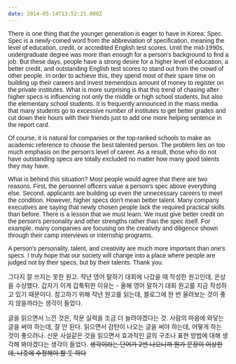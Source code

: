 ```yaml
---
date: 2014-05-14T13:52:21.000Z
---
```


<div style="font-family: Georgia, sans-serif;">
<p>There is one thing that the younger generation is eager to have in Korea: Spec. Spec is a newly-coined word from the abbreviation of specification, meaning the level of education, credit, or accredited English test scores. Until the mid-1990s, undergraduate degree was more than enough for a person's background to find a job. But these days, people have a strong desire for a higher level of education, a better credit, and outstanding English test scores to stand out from the crowd of other people. In order to achieve this, they spend most of their spare time on building up their careers and invest tremendous amount of money to register on the private institutes. What is more surprising is that this trend of chasing after higher specs is influencing not only the middle or high school students, but also the elementary school students. It is frequently announced in the mass media that many students go to excessive number of institutes to get better grades and cut down their hours with their friends just to add one more helping sentence in the report card.</p>
<p>Of course, it is natural for companies or the top-ranked schools to make an academic reference to choose the best talented person. The problem lies on too much emphasis on the person's level of career. As a result, those who do not have outstanding specs are totally excluded no matter how many good talents they may have.</p>
<p>What is behind this situation? Most people would agree that there are two reasons. First, the personnel officers value a person's spec above everything else. Second, applicants are building up even the unnecessary careers to meet the condition. However, higher specs don't mean better talent. Many company executives are saying that newly chosen people lack the required practical skills than before. There is a lesson that we must learn. We must give better credit on the person's personality and other strengths rather than the spec itself. For example, many companies are focusing on the creativity and diligence shown through their camp interviews or internship programs.</p>
<p>A person's personality, talent, and creativity are much more important than one's specs. I truly hope that our society will change into a place where people are judged not by their specs, but by their talents. Thank you.</p></div>
<p>그다지 잘 쓰지는 못한 원고. 작년 영어 말하기 대회에 나갔을 때 작성한 원고인데, 은상을 수상했다. 갑자기 이게 갑툭튀한 이유는 - 올해 영어 말하기 대회 원고를 지금 작성하고 있기 때문이다. 참고하기 위해 작년 원고를 읽는데, 블로그에 한 번 올려보는 것이 좋지 않을까라는 생각이 들었다.</p>
<p>글을 읽으면서 느낀 것은, 작문 실력을 조금 더 늘려야겠다는 것. 사람의 마음에 와닿는 글을 써야 하는데, 잘 안 된다. 읽으면서 감탄이 나오는 글을 써야 하는데, 어떻게 하는 것이 좋으려나. 신문 사설같은 것을 읽으면서 효과적인 글의 구조나 표현 방법에 대해 생각해 봐야겠다는 생각이 들었다. <s>생각이라는 단어가 2번 나오니까 뭔가 문장이 이상한데, 나중에 수정해야 할 듯 하다</s></p>
